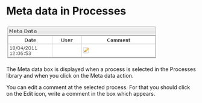 <!--
parent: 'Manage Processes'
created_at: '2012-04-17 14:24:51'
updated_at: '2013-03-13 14:28:36'
authors:
    - 'Jérôme Bogaerts'
contributors:
    - 'Sophie Doublet'
tags:
    - 'Manage Processes'
-->

Meta data in Processes
======================

![](../resources/processes-metadata.png)

The Meta data box is displayed when a process is selected in the Processes library and when you click on the Meta data action.<br/>

You can edit a comment at the selected process. For that you should click on the Edit icon, write a comment in the box which appears.



